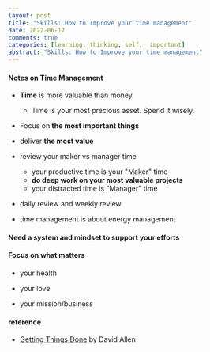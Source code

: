 ```yaml
---
layout: post
title: "Skills: How to Improve your time management"
date: 2022-06-17
comments: true
categories: [learning, thinking, self,  important]
abstract: "Skills: How to Improve your time management"
---
```


#### Notes on Time Management  
* **Time** is more valuable than money  
    - Time is your most precious asset. Spend it wisely.  

* Focus on **the most important things**  

* deliver **the most value**  

* review your maker vs manager time  
    - your productive time is your "Maker" time  
    - **do deep work on your most valuable projects**    
    - your distracted time is "Manager" time  

* daily review and weekly review    

* time management is about energy management  

#### Need a system and mindset to support your efforts  



#### Focus on what matters  
* your health  

* your love 

* your mission/business  

#### reference
* [Getting Things Done](https://book.douban.com/subject/1316569/) by David Allen  